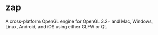 # zap
A cross-platform OpenGL engine for OpenGL 3.2+ and Mac, Windows, Linux, Android, and iOS using either GLFW or Qt.
